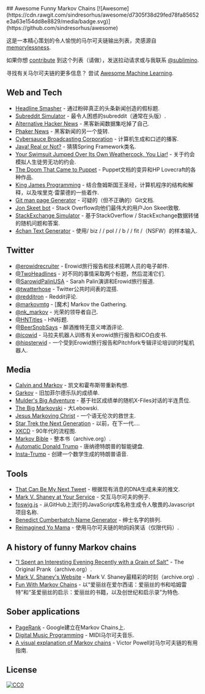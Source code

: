 <div class="github-widget" data-repo="sublimino/awesome-funny-markov"></div>
<script async src="https://pagead2.googlesyndication.com/pagead/js/adsbygoogle.js"></script><ins class="adsbygoogle" style="display:block" data-ad-client="ca-pub-6890694312814945" data-ad-slot="5473692530" data-ad-format="auto"  data-full-width-responsive="true"></ins>
## Awesome Funny Markov Chains [![Awesome](https://cdn.rawgit.com/sindresorhus/awesome/d7305f38d29fed78fa85652e3a63e154dd8e8829/media/badge.svg)](https://github.com/sindresorhus/awesome)

这是一本精心策划的令人愉悦的马尔可夫链输出列表，灵感源自 [memorylessness](https://en.wikipedia.org/wiki/Memorylessness).

如果你想 [contribute](https://github.com/sublimino/awesome-funny-markov/blob/master/contributing.md) 到这个列表（请做），发送拉动请求或与我联系 [@sublimino](https://twitter.com/sublimino). 

 寻找有关马尔可夫链的更多信息？  尝试 [Awesome Machine Learning](https://github.com/josephmisiti/awesome-machine-learning).





## Web and Tech

- [Headline Smasher](http://www.headlinesmasher.com/best/all) - 通过粉碎真正的头条新闻创造的假标题.
- [Subreddit Simulator](https://www.reddit.com/r/subredditsimulator) - 最令人困惑的subreddit（通常在头版）.
- [Alternative Hacker News](https://news.ycombniator.com/) - 黑客新闻数据集吃掉了自己.
- [Phaker News](http://lou.wtf/phaker-news/) - 黑客新闻的另一个旋转.
- [Cybersauce Broadcasting Corporation](http://www.x11r5.com/radio/) - 计算机生成和口述的播客.
- [Java! Real or Not?](http://java.metagno.me/) - 猜猜Spring Framework类名.
- [Your Swimsuit Jumped Over Its Own Weathercock, You Liar!](http://patchworkdollgames.com/yourswimsuit/) - 关于约会模拟人生徒劳无功的约会.
- [The Doom That Came to Puppet](http://thedoomthatcametopuppet.tumblr.com/) -  Puppet文档的变异和HP Lovecraft的各种作品.
- [King James Programming](http://kingjamesprogramming.tumblr.com/) - 结合詹姆斯国王圣经，计算机程序的结构和解释，以及埃里克·雷蒙德的一些着作.
- [Git man page Generator](http://git-man-page-generator.lokaltog.net/) - 可疑的（但不正确的）Git文档.
- [Jon Skeet bot](https://stackoverflow.blog/2018/01/15/thanks-million-jon-skeet/) -  Stack Overflow向他们最伟大的用户Jon Skeet致敬.
- [StackExchange Simulator](https://se-simulator.lw1.at/) - 基于StackOverflow / StackExchange数据转储的随机问题和答案.
- [4chan Text Generator](https://github.com/02sh/4chanMarkovText) - 使用/ biz / / pol / / b / / fit /（NSFW）的样本输入.

## Twitter

- [@erowidrecruiter](https://twitter.com/erowidrecruiter) -  Erowid旅行报告和技术招聘人员的电子邮件.
- [@TwoHeadlines](https://twitter.com/TwoHeadlines) - 对不同的事情采取两个标题，然后混淆它们.
- [@SarowidPalinUSA](https://twitter.com/SarowidPalinUSA) -  Sarah Palin演讲和Erowid旅行报道.
- [@twatterhose](https://twitter.com/twatterhose) -  Twitter公共时间表的混搭.
- [@redditron](https://twitter.com/redditron) -  Reddit评论.
- [@markovmtg](https://twitter.com/markovmtg) -  [魔术] Markov the Gathering.
- [@nk_markov](https://twitter.com/nk_markov) - 光荣的领导者自己.
- [@HNTitles](https://twitter.com/HNTitles) -  HN标题.
- [@BeerSnobSays](https://twitter.com/BeerSnobSays) - 醉酒推特无意义啤酒评论.
- [@icowid](https://twitter.com/icowid) - 马拉夫机器人训练有关erowid旅行报告和ICO白皮书.
- [@hipsterwid](https://twitter.com/hipsterwid) - 一个受到Erowid旅行报告和Pitchfork专辑评论培训的时髦机器人.


## Media

- [Calvin and Markov](http://joshmillard.com/markov/calvin/) - 凯文和霍布斯带重新构想.
- [Garkov](http://joshmillard.com/garkov/) - 旧加菲尔德乐队的成绩单.
- [Mulder's Big Adventure](http://muldersbigadventure.com/markov/) - 基于社区成绩单的随机X-Files对话的半连贯位.
- [The Big Markovski](http://joshmillard.com/markov/lebowski/) - 大Lebowski.
- [Jesus Markoving Christ](http://joshmillard.com/markov/christ/) - 一个语无伦次的救世主.
- [Star Trek the Next Generation](http://joshmillard.com/markov/sttng/) - 以前，在下一代....
- [XKCD](https://xkcd.com/210/) -  90年代的流程图.
- [Markov Bible](https://web.archive.org/web/20081224025955/http://www.markovbible.com/) - 整本书（archive.org）.
- [Automatic Donald Trump](https://filiph.github.io/markov/) - 唐纳德特朗普的智能键盘.
- [Insta-Trump](http://trump.frost.works/) - 创建一个数学生成的特朗普语音.


## Tools

- [That Can Be My Next Tweet](http://yes.thatcan.be/my/next/tweet/) - 根据现有消息的DNA生成未来的推文.
- [Mark V. Shaney at Your Service](http://www.yisongyue.com/shaney/) - 交互马尔可夫的例子.
- [foswig.js](http://mrsharpoblunto.github.io/foswig.js/) - 从GitHub上流行的JavaScript库名称生成令人敬畏的Javascript项目名称.
- [Benedict Cumberbatch Name Generator](http://benedictcumberbatchgenerator.tumblr.com/) - 绅士名字的排列.
- [Reimagined Yo Mama](https://github.com/Trshant/reimagined-yomama) - 使用马尔可夫链的哟妈妈笑话（仅限代码）.

## A history of funny Markov chains

- ["I Spent an Interesting Evening Recently with a Grain of Salt"](https://web.archive.org/web/20011101013348/http://www.sincity.com/penn-n-teller/pcc/shaney.html) -  The Original Prank（archive.org）.
- [Mark V. Shaney's Website](https://web.archive.org/web/19970418070034/http://softway.com.au/people/mvs/) -  Mark V. Shaney最精彩的时刻（archive.org）.
- [Fun With Markov Chains](http://www.eblong.com/zarf/markov/) - 以“爱丽丝在爱尔西诺：爱丽丝的书和哈姆雷特”和“圣爱丽丝的启示：爱丽丝的书籍，以及创世纪和启示录”为特色.


## Sober applications

- [PageRank](https://en.wikipedia.org/wiki/PageRank?oldformat=true#Damping_factor) -  Google建立在Markov Chains上.
- [Digital Music Programming](http://peabody.sapp.org/class/dmp2/lab/markov1/) -  MIDI马尔可夫音乐.
- [A visual explanation of Markov chains](http://setosa.io/blog/2014/07/26/markov-chains/) -  Victor Powell对马尔可夫链的有用指南.


## License

[![CC0](http://mirrors.creativecommons.org/presskit/buttons/88x31/svg/cc-zero.svg)](https://creativecommons.org/publicdomain/zero/1.0/)
